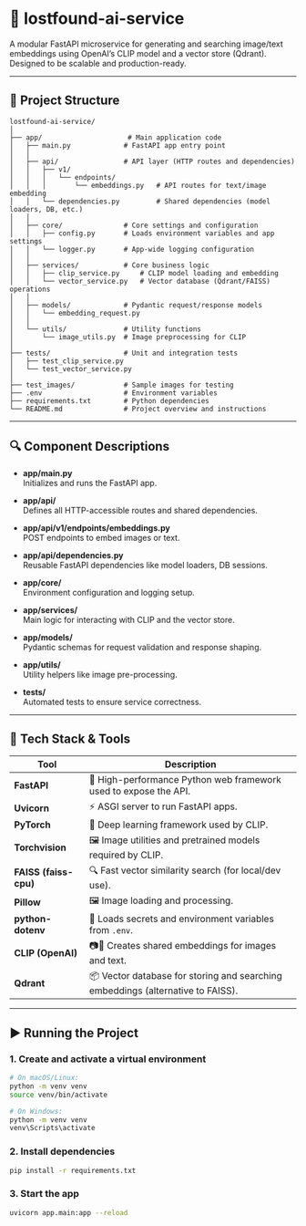 
# 🧠 lostfound-ai-service

A modular FastAPI microservice for generating and searching image/text embeddings using OpenAI’s CLIP model and a vector store (Qdrant). Designed to be scalable and production-ready.

---

## 📁 Project Structure

```text
lostfound-ai-service/
│
├── app/                     # Main application code
│   ├── main.py             # FastAPI app entry point
│   │
│   ├── api/                # API layer (HTTP routes and dependencies)
│   │   ├── v1/
│   │   │   └── endpoints/
│   │   │       └── embeddings.py   # API routes for text/image embedding
│   │   └── dependencies.py         # Shared dependencies (model loaders, DB, etc.)
│   │
│   ├── core/               # Core settings and configuration
│   │   ├── config.py       # Loads environment variables and app settings
│   │   └── logger.py       # App-wide logging configuration
│   │
│   ├── services/           # Core business logic
│   │   ├── clip_service.py     # CLIP model loading and embedding
│   │   └── vector_service.py   # Vector database (Qdrant/FAISS) operations
│   │
│   ├── models/             # Pydantic request/response models
│   │   └── embedding_request.py
│   │
│   └── utils/              # Utility functions
│       └── image_utils.py  # Image preprocessing for CLIP
│
├── tests/                  # Unit and integration tests
│   ├── test_clip_service.py
│   └── test_vector_service.py
│
├── test_images/            # Sample images for testing
├── .env                    # Environment variables
├── requirements.txt        # Python dependencies
└── README.md               # Project overview and instructions
```

---

## 🔍 Component Descriptions

- **app/main.py**  
  Initializes and runs the FastAPI app.

- **app/api/**  
  Defines all HTTP-accessible routes and shared dependencies.

- **app/api/v1/endpoints/embeddings.py**  
  POST endpoints to embed images or text.

- **app/api/dependencies.py**  
  Reusable FastAPI dependencies like model loaders, DB sessions.

- **app/core/**  
  Environment configuration and logging setup.

- **app/services/**  
  Main logic for interacting with CLIP and the vector store.

- **app/models/**  
  Pydantic schemas for request validation and response shaping.

- **app/utils/**  
  Utility helpers like image pre-processing.

- **tests/**  
  Automated tests to ensure service correctness.

---

## 🧰 Tech Stack & Tools

| Tool               | Description |
|--------------------|-------------|
| **FastAPI**        | 🚀 High-performance Python web framework used to expose the API. |
| **Uvicorn**        | ⚡ ASGI server to run FastAPI apps. |
| **PyTorch**        | 🧠 Deep learning framework used by CLIP. |
| **Torchvision**    | 🖼️ Image utilities and pretrained models required by CLIP. |
| **FAISS (faiss-cpu)** | 🔍 Fast vector similarity search (for local/dev use). |
| **Pillow**         | 🖼️ Image loading and processing. |
| **python-dotenv**  | 🔐 Loads secrets and environment variables from `.env`. |
| **CLIP (OpenAI)**  | 📷📝 Creates shared embeddings for images and text. |
| **Qdrant**         | 📦 Vector database for storing and searching embeddings (alternative to FAISS). |

---

## ▶️ Running the Project

### 1. Create and activate a virtual environment

```bash
# On macOS/Linux:
python -m venv venv
source venv/bin/activate

# On Windows:
python -m venv venv
venv\Scripts\activate
```

### 2. Install dependencies

```bash
pip install -r requirements.txt
```

### 3. Start the app

```bash
uvicorn app.main:app --reload
```
